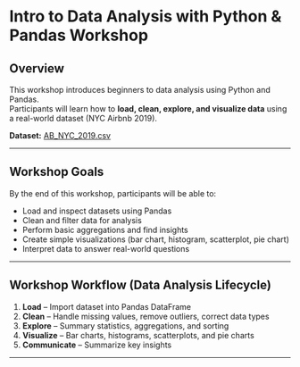 # Intro to Data Analysis with Python & Pandas Workshop

## Overview
This workshop introduces beginners to data analysis using Python and Pandas.  
Participants will learn how to **load, clean, explore, and visualize data** using a real-world dataset (NYC Airbnb 2019).

**Dataset:** [AB_NYC_2019.csv](https://www.kaggle.com/datasets/dgomonov/new-york-city-airbnb-open-data)

---

## Workshop Goals
By the end of this workshop, participants will be able to:
- Load and inspect datasets using Pandas
- Clean and filter data for analysis
- Perform basic aggregations and find insights
- Create simple visualizations (bar chart, histogram, scatterplot, pie chart)
- Interpret data to answer real-world questions

---

## Workshop Workflow (Data Analysis Lifecycle)
1. **Load** – Import dataset into Pandas DataFrame  
2. **Clean** – Handle missing values, remove outliers, correct data types  
3. **Explore** – Summary statistics, aggregations, and sorting  
4. **Visualize** – Bar charts, histograms, scatterplots, and pie charts  
5. **Communicate** – Summarize key insights

---
